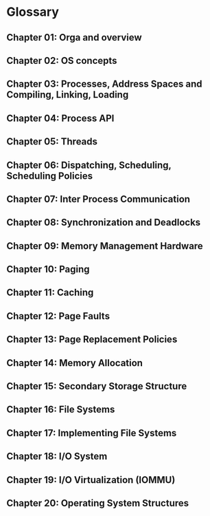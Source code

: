 # Glossary

## Chapter 01: Orga and overview

## Chapter 02: OS concepts

## Chapter 03: Processes, Address Spaces and Compiling, Linking, Loading

## Chapter 04: Process API

## Chapter 05: Threads

## Chapter 06: Dispatching, Scheduling, Scheduling Policies

## Chapter 07: Inter Process Communication

## Chapter 08: Synchronization and Deadlocks

## Chapter 09: Memory Management Hardware

## Chapter 10: Paging

## Chapter 11: Caching

## Chapter 12: Page Faults

## Chapter 13: Page Replacement Policies

## Chapter 14: Memory Allocation

## Chapter 15: Secondary Storage Structure

## Chapter 16: File Systems

## Chapter 17: Implementing File Systems

## Chapter 18: I/O System

## Chapter 19: I/O Virtualization (IOMMU)

## Chapter 20: Operating System Structures

